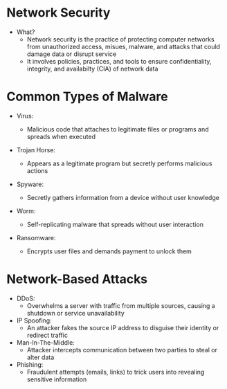 # Network Security
- What?
	- Network security is the practice of protecting computer networks from unauthorized access, misues, malware, and attacks that could damage data or disrupt service
	- It involves policies, practices, and tools to ensure confidentiality, integrity, and availabilty (CIA) of network data

# Common Types of Malware
- Virus:
	- Malicious code that attaches to legitimate files or programs and spreads when executed
	
- Trojan Horse:
	- Appears as a legitimate program but secretly performs malicious actions
	
- Spyware:
	- Secretly gathers information from a device without user knowledge
	
- Worm:
	- Self-replicating malware that spreads without user interaction
	
- Ransomware:
	- Encrypts user files and demands payment to unlock them

# Network-Based Attacks
- DDoS:
	- Overwhelms a server with traffic from multiple sources, causing a shutdown or service unavailability
- IP Spoofing:
	- An attacker fakes the source IP address to disguise their identity or redirect traffic
- Man-In-The-Middle:
	- Attacker intercepts communication between two parties to steal or alter data
- Phishing:
	- Fraudulent attempts (emails, links) to trick users into revealing sensitive information